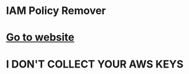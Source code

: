 # IAM Policy Remover

# [Go to website](https://jennas-lee.github.io/iam-policy-remover)

# I DON'T COLLECT YOUR AWS KEYS